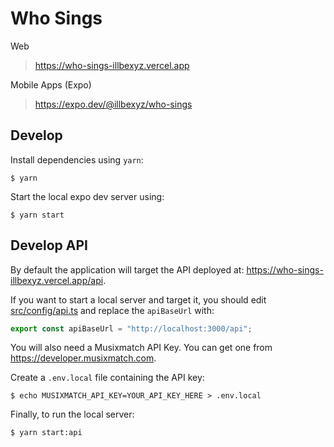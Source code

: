 # Who Sings

Web

> https://who-sings-illbexyz.vercel.app

Mobile Apps (Expo)

> https://expo.dev/@illbexyz/who-sings

## Develop

Install dependencies using `yarn`:

```
$ yarn
```

Start the local expo dev server using:

```
$ yarn start
```

## Develop API

By default the application will target the API deployed at: https://who-sings-illbexyz.vercel.app/api.

If you want to start a local server and target it, you should edit [src/config/api.ts](https://github.com/illbexyz/who-sings/blob/main/src/config/api.ts) and replace the `apiBaseUrl` with:

```typescript
export const apiBaseUrl = "http://localhost:3000/api";
```

You will also need a Musixmatch API Key. You can get one from https://developer.musixmatch.com.

Create a `.env.local` file containing the API key:

```
$ echo MUSIXMATCH_API_KEY=YOUR_API_KEY_HERE > .env.local
```

Finally, to run the local server:

```
$ yarn start:api
```

